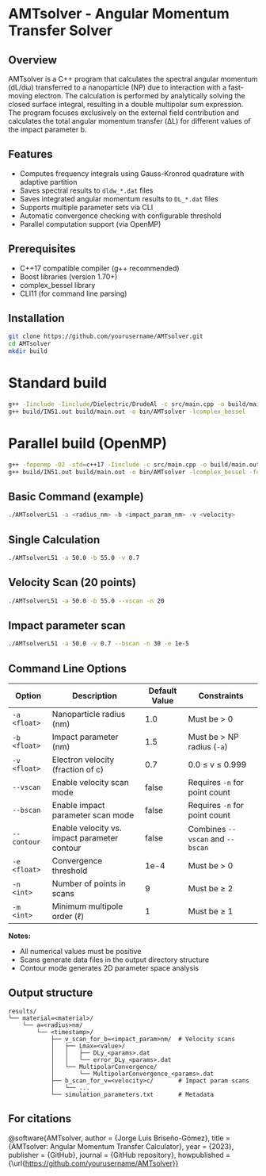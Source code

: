 # AMTsolver - Angular Momentum Transfer Solver

## Overview

AMTsolver is a C++ program that calculates the spectral angular momentum (dL/dω) transferred to a nanoparticle (NP) due to interaction with a fast-moving electron. The calculation is performed by analytically solving the closed surface integral, resulting in a double multipolar sum expression. The program focuses exclusively on the external field contribution and calculates the total angular momentum transfer (ΔL) for different values of the impact parameter b.

## Features

- Computes frequency integrals using Gauss-Kronrod quadrature with adaptive partition
- Saves spectral results to `dldw_*.dat` files
- Saves integrated angular momentum results to `DL_*.dat` files
- Supports multiple parameter sets via CLI
- Automatic convergence checking with configurable threshold
- Parallel computation support (via OpenMP)

## Prerequisites

- C++17 compatible compiler (g++ recommended)
- Boost libraries (version 1.70+)
- complex_bessel library
- CLI11 (for command line parsing)

## Installation

```bash
git clone https://github.com/yourusername/AMTsolver.git
cd AMTsolver
mkdir build
```

# Standard build
```bash
g++ -Iinclude -Iinclude/Dielectric/DrudeAl -c src/main.cpp -o build/main.out -lcomplex_bessel
g++ build/IN51.out build/main.out -o bin/AMTsolver -lcomplex_bessel
```

# Parallel build (OpenMP)
```bash
g++ -fopenmp -O2 -std=c++17 -Iinclude -c src/main.cpp -o build/main.out -lcomplex_bessel
g++ build/IN51.out build/main.out -o bin/AMTsolver -lcomplex_bessel -fopenmp```
```

## Basic Command (example)
```bash
./AMTsolverL51 -a <radius_nm> -b <impact_param_nm> -v <velocity>
```

## Single Calculation
```bash
./AMTsolverL51 -a 50.0 -b 55.0 -v 0.7
```

## Velocity Scan (20 points)
```bash
./AMTsolverL51 -a 50.0 -b 55.0 --vscan -n 20
```
## Impact parameter scan
```bash
./AMTsolverL51 -a 50.0 -v 0.7 --bscan -n 30 -e 1e-5
```
## Command Line Options

| Option       | Description                                      | Default Value | Constraints                      |
|--------------|--------------------------------------------------|---------------|----------------------------------|
| `-a <float>` | Nanoparticle radius (nm)                         | 1.0           | Must be > 0                      |
| `-b <float>` | Impact parameter (nm)                            | 1.5           | Must be > NP radius (`-a`)       |
| `-v <float>` | Electron velocity (fraction of c)                | 0.7           | 0.0 ≤ v ≤ 0.999                  |
| `--vscan`    | Enable velocity scan mode                        | false         | Requires `-n` for point count    |
| `--bscan`    | Enable impact parameter scan mode                | false         | Requires `-n` for point count    |
| `--contour`  | Enable velocity vs. impact parameter contour     | false         | Combines `--vscan` and `--bscan` |
| `-e <float>` | Convergence threshold                            | 1e-4          | Must be > 0                      |
| `-n <int>`   | Number of points in scans                        | 9             | Must be ≥ 2                       |
| `-m <int>`   | Minimum multipole order (ℓ)                      | 1             | Must be ≥ 1                       |

**Notes:**
- All numerical values must be positive
- Scans generate data files in the output directory structure
- Contour mode generates 2D parameter space analysis

## Output structure
```text
results/
└── material=<material>/
    └── a=<radius>nm/
        └── <timestamp>/
            ├── v_scan_for_b=<impact_param>nm/  # Velocity scans
            │   ├── Lmax=<value>/
            │   │   ├── DLy_<params>.dat
            │   │   └── error_DLy_<params>.dat
            │   └── MultipolarConvergence/
            │       └── MultipolarConvergence_<params>.dat
            ├── b_scan_for_v=<velocity>c/       # Impact param scans
            │   └── ... 
            └── simulation_parameters.txt       # Metadata
```
            
## For citations
@software{AMTsolver,
  author = {Jorge Luis Briseño-Gómez},
  title = {AMTsolver: Angular Momentum Transfer Calculator},
  year = {2023},
  publisher = {GitHub},
  journal = {GitHub repository},
  howpublished = {\url{https://github.com/yourusername/AMTsolver}}
